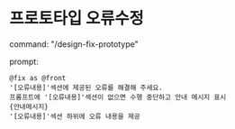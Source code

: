 # 프로토타입 오류수정

command: "/design-fix-prototype"

prompt:
```
@fix as @front
'[오류내용]'섹션에 제공된 오류를 해결해 주세요.
프롬프트에 '[오류내용]'섹션이 없으면 수행 중단하고 안내 메시지 표시
{안내메시지}
'[오류내용]'섹션 하위에 오류 내용을 제공
```